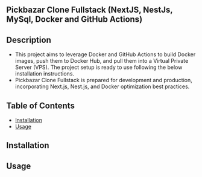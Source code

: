 ## Pickbazar Clone Fullstack (NextJS, NestJs, MySql, Docker and GitHub Actions)

## Description
- This project aims to leverage Docker and GitHub Actions to build Docker images, push them to Docker Hub, and pull them into a Virtual Private Server (VPS). The project setup is ready to use following the below installation instructions.
- Pickbazar Clone Fullstack is prepared for development and production, incorporating Next.js, Nest.js, and Docker optimization best practices.

## Table of Contents

- [Installation](#installation)
- [Usage](#usage)

## Installation


## Usage

